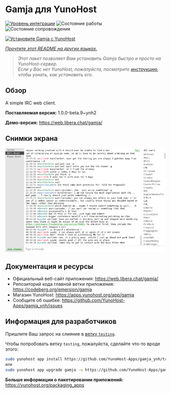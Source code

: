 <!--
Важно: этот README был автоматически сгенерирован <https://github.com/YunoHost/apps/tree/master/tools/readme_generator>
Он НЕ ДОЛЖЕН редактироваться вручную.
-->

# Gamja для YunoHost

[![Уровень интеграции](https://apps.yunohost.org/badge/integration/gamja)](https://ci-apps.yunohost.org/ci/apps/gamja/)
![Состояние работы](https://apps.yunohost.org/badge/state/gamja)
![Состояние сопровождения](https://apps.yunohost.org/badge/maintained/gamja)

[![Установите Gamja с YunoHost](https://install-app.yunohost.org/install-with-yunohost.svg)](https://install-app.yunohost.org/?app=gamja)

*[Прочтите этот README на других языках.](./ALL_README.md)*

> *Этот пакет позволяет Вам установить Gamja быстро и просто на YunoHost-сервер.*  
> *Если у Вас нет YunoHost, пожалуйста, посмотрите [инструкцию](https://yunohost.org/install), чтобы узнать, как установить его.*

## Обзор

A simple IRC web client.

**Поставляемая версия:** 1.0.0-beta.9~ynh2

**Демо-версия:** <https://web.libera.chat/gamja/>

## Снимки экрана

![Снимок экрана Gamja](./doc/screenshots/screenshot.png)

## Документация и ресурсы

- Официальный веб-сайт приложения: <https://web.libera.chat/gamja/>
- Репозиторий кода главной ветки приложения: <https://codeberg.org/emersion/gamja>
- Магазин YunoHost: <https://apps.yunohost.org/app/gamja>
- Сообщите об ошибке: <https://github.com/YunoHost-Apps/gamja_ynh/issues>

## Информация для разработчиков

Пришлите Ваш запрос на слияние в [ветку `testing`](https://github.com/YunoHost-Apps/gamja_ynh/tree/testing).

Чтобы попробовать ветку `testing`, пожалуйста, сделайте что-то вроде этого:

```bash
sudo yunohost app install https://github.com/YunoHost-Apps/gamja_ynh/tree/testing --debug
или
sudo yunohost app upgrade gamja -u https://github.com/YunoHost-Apps/gamja_ynh/tree/testing --debug
```

**Больше информации о пакетировании приложений:** <https://yunohost.org/packaging_apps>
